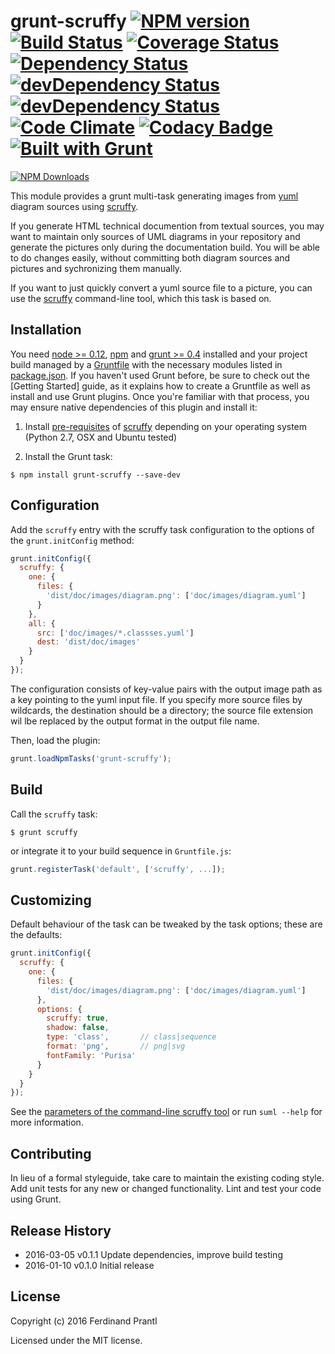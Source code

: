# grunt-scruffy [![NPM version](https://badge.fury.io/js/grunt-scruffy.png)](http://badge.fury.io/js/grunt-scruffy) [![Build Status](https://travis-ci.org/prantlf/grunt-scruffy.png)](https://travis-ci.org/prantlf/grunt-scruffy) [![Coverage Status](https://coveralls.io/repos/prantlf/grunt-scruffy/badge.svg)](https://coveralls.io/r/prantlf/grunt-scruffy) [![Dependency Status](https://david-dm.org/prantlf/grunt-scruffy.svg)](https://david-dm.org/prantlf/grunt-scruffy) [![devDependency Status](https://david-dm.org/prantlf/grunt-scruffy/dev-status.svg)](https://david-dm.org/prantlf/grunt-scruffy#info=devDependencies) [![devDependency Status](https://david-dm.org/prantlf/grunt-scruffy/peer-status.svg)](https://david-dm.org/prantlf/grunt-scruffy#info=peerDependencies) [![Code Climate](https://codeclimate.com/github/prantlf/grunt-scruffy/badges/gpa.svg)](https://codeclimate.com/github/prantlf/grunt-scruffy) [![Codacy Badge](https://www.codacy.com/project/badge/f3896e8dfa5342b8add12d50390edfcd)](https://www.codacy.com/public/prantlf/grunt-scruffy) [![Built with Grunt](https://cdn.gruntjs.com/builtwith.png)](http://gruntjs.com/)

[![NPM Downloads](https://nodei.co/npm/grunt-scruffy.png?downloads=true&stars=true)](https://www.npmjs.com/package/grunt-scruffy)

This module provides a grunt multi-task generating images from [yuml]
diagram sources using [scruffy].
    
If you generate HTML technical documention from textual sources, you may want
to maintain only sources of UML diagrams in your repository and generate the
pictures only during the documentation build.  You will be able to do changes
easily, without committing both diagram sources and pictures and sychronizing
them manually.

If you want to just quickly convert a yuml source file to a picture, you
can use the [scruffy] command-line tool, which this task is based on.

## Installation

You need [node >= 0.12][node], [npm] and [grunt >= 0.4][Grunt] installed
and your project build managed by a [Gruntfile] with the necessary modules
listed in [package.json].  If you haven't used Grunt before, be sure to
check out the [Getting Started] guide, as it explains how to create a
Gruntfile as well as install and use Grunt plugins.  Once you're familiar
with that process, you may ensure native dependencies of this plugin and
install it:

1. Install [pre-requisites](https://github.com/aivarsk/scruffy/blob/master/INSTALL.md)
   of [scruffy] depending on your operating system (Python 2.7, OSX and
   Ubuntu tested)

2. Install the Grunt task:

```shell
$ npm install grunt-scruffy --save-dev
```

## Configuration

Add the `scruffy` entry with the scruffy task configuration to the
options of the `grunt.initConfig` method:

```js
grunt.initConfig({
  scruffy: {
    one: {
      files: {
        'dist/doc/images/diagram.png': ['doc/images/diagram.yuml']
      }
    },
    all: {
      src: ['doc/images/*.classses.yuml']
      dest: 'dist/doc/images'
    }
  }
});
```
The configuration consists of key-value pairs with the output image path
as a key pointing to the yuml input file.  If you specify more source
files by wildcards, the destination should be a directory; the source file
extension wil lbe replaced by the output format in the output file name.

Then, load the plugin:

```javascript
grunt.loadNpmTasks('grunt-scruffy');
```

## Build

Call the `scruffy` task:

```shell
$ grunt scruffy
```

or integrate it to your build sequence in `Gruntfile.js`:

```js
grunt.registerTask('default', ['scruffy', ...]);
```

## Customizing

Default behaviour of the task can be tweaked by the task options; these
are the defaults:

```js
grunt.initConfig({
  scruffy: {
    one: {
      files: {
        'dist/doc/images/diagram.png': ['doc/images/diagram.yuml']
      },
      options: {
        scruffy: true,
        shadow: false,
        type: 'class',       // class|sequence
        format: 'png',       // png|svg
        fontFamily: 'Purisa'
      }
    }
  }
});
```
See the [parameters of the command-line scruffy tool](https://github.com/aivarsk/scruffy/blob/master/bin/suml)
 or run `suml --help` for more information.

## Contributing

In lieu of a formal styleguide, take care to maintain the existing coding
style.  Add unit tests for any new or changed functionality. Lint and test
your code using Grunt.

## Release History

 * 2016-03-05   v0.1.1   Update dependencies, improve build testing
 * 2016-01-10   v0.1.0   Initial release

## License

Copyright (c) 2016 Ferdinand Prantl

Licensed under the MIT license.

[node]: http://nodejs.org
[npm]: http://npmjs.org
[package.json]: https://docs.npmjs.com/files/package.json
[Grunt]: https://gruntjs.com
[Gruntfile]: http://gruntjs.com/sample-gruntfile
[Getting Gtarted]: https://github.com/gruntjs/grunt/wiki/Getting-started
[scruffy]: https://github.com/aivarsk/scruffy
[yuml]: http://yuml.me/
